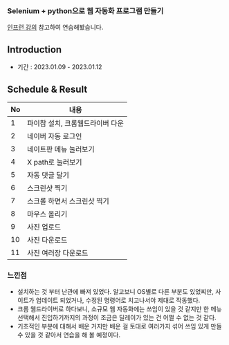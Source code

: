 ### Selenium + python으로 웹 자동화 프로그램 만들기
[인프런 강의](https://www.inflearn.com/course/%EC%9B%B9%EC%9E%90%EB%8F%99%ED%99%94-%ED%8C%8C%EC%9D%B4%EC%8D%AC-%EC%85%80%EB%A0%88%EB%8B%88%EC%9B%80#) 참고하여 연습해봤습니다.


## Introduction
- 기간 : 2023.01.09 - 2023.01.12

## Schedule & Result
|No|내용|
|------|---|
|1|파이참 설치, 크롬웹드라이버 다운|
|2|네이버 자동 로그인|
|3|네이트판 메뉴 눌러보기|
|4|X path로 눌러보기|
|5|자동 댓글 달기|
|6|스크린샷 찍기|
|7|스크롤 하면서 스크린샷 찍기|
|8|마우스 올리기|
|9|사진 업로드|
|10|사진 다운로드|
|11|사진 여러장 다운로드|

### 느낀점
- 설치하는 것 부터 난관에 빠져 있었다. 알고보니 OS별로 다른 부분도 있었찌만, 사이트가 업데이트 되었거나, 수정된 명령어로 치고나서야 제대로 작동했다.
- 크롬 웹드라이버로 하다보니, 소규모 웹 자동화에는 쓰임이 있을 것 같지만 한 메뉴 선택해서 진입하기까지의 과정이 조금은 딜레이가 있는 건 어쩔 수 없는 것 같다.
- 기초적인 부분에 대해서 배운 거지만 배운 걸 토대로 여러가지 섞어 쓰임 있게 만들 수 있을 것 같아서 연습을 해 볼 예정이다.
